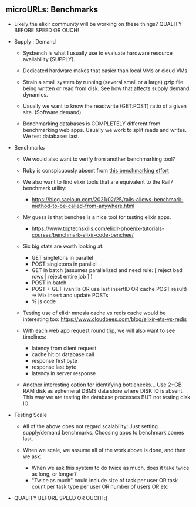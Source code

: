 ## microURLs: Benchmarks

- Likely the elixir community will be working on these things? QUALITY BEFORE SPEED OR OUCH! 

- Supply : Demand

  - Sysbench is what I usually use to evaluate hardware resource availability (SUPPLY).
  - Dedicated hardware makes that easier than local VMs or cloud VMs.
  - Strain a small system by running (several small or a large) gzip file being written or read from disk.  See how that affects supply demand dynamics.

  - Usually we want to know the read:write (GET:POST) ratio of a given site. (Software demand)
  - Benchmarking databases is COMPLETELY different from benchmarking web apps.  Usually we work to split reads and writes.  We test databases last.

- Benchmarks
  - We would also want to verify from another benchmarking tool?
  - Ruby is conspicuously absent from [this benchmarking effort](https://stressgrid.com/blog/benchmarking_go_vs_node_vs_elixir/)

  - We also want to find elixir tools that are equivalent to the Rail7 benchmark utility:   
    - https://blog.saeloun.com/2021/02/25/rails-allows-benchmark-method-to-be-called-from-anywhere.html

  - My guess is that benchee is a nice tool for testing elixir apps.
    - https://www.toptechskills.com/elixir-phoenix-tutorials-courses/benchmark-elixir-code-benchee/

  - Six big stats are worth looking at:
    - GET singletons in parallel
    - POST singletons in parallel
    - GET in batch (assumes parallelized and need rule: [ reject bad rows | reject entire job ] )
    - POST in batch
    - POST + GET (vanilla OR use last insertID OR cache POST result) => Mix insert and update POSTs
    - % js code

  - Testing use of elixir mnesia cache vs redis cache would be interesting too:  https://www.cloudbees.com/blog/elixir-ets-vs-redis

  - With each web app request round trip, we will also want to see timelines:
    - latency from client request
    - cache hit or database call
    - response first byte
    - response last byte
    - latency in server response

  - Another interesting option for identifying bottlenecks...  Use 2+GB RAM disk as ephemeral DBMS data store where DISK IO is absent.  This way we are testing the database processes BUT not testing disk IO.

- Testing Scale
  - All of the above does not regard scalability:  Just setting supply/demand benchmarks.  Choosing  apps to benchmark comes last.

  - When we scale, we assume all of the work above is done, and then we ask:
    - When we ask this system to do twice as much, does it take twice as long, or longer?
    - "Twice as much" could include size of task per user OR task count per task type per user OR number of users OR etc

- QUALITY BEFORE SPEED OR OUCH! :)
